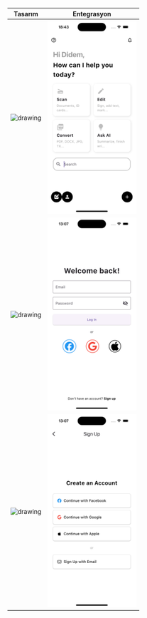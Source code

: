 | Tasarım                                                                                                                                        | Entegrasyon                                                                                                                                    |
| ---------------------------------------------------------------------------------------------------------------------------------------------- | ---------------------------------------------------------------------------------------------------------------------------------------------- |
| <img src="ekranlar/Tasarım/home_page.jpg" alt="drawing" width="200"/> | <img src="ekranlar/Entegrasyon/home_page.png" alt="drawing" width="200"/> |
| <img src="ekranlar/Tasarım/welcome_page.jpg" alt="drawing" width="200"/> | <img src="ekranlar/Entegrasyon/welcome_page.png" alt="drawing" width="200"/> |
| <img src="ekranlar/Tasarım/create_page.jpg" alt="drawing" width="200"/> | <img src="ekranlar/Entegrasyon/create_page.png" alt="drawing" width="200"/> |